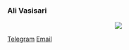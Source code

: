 ### Ali Vasisari

<p align="center">
  <a href="https://skillicons.dev">
    <img src="https://skillicons.dev/icons?i=git,cpp,django,idea,java,js,py" />
  </a>
</p>

[Telegram](https://t.me/Alivasisari)  [Email](mailto:alivasisari1380@gmail.com)
